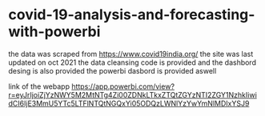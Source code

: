 # covid-19-analysis-and-forecasting-with-powerbi
the data was scraped from https://www.covid19india.org/
the site was last updated on oct 2021
the data cleansing code is provided and the dashbord desing is also provided
the powerbi dasbord is provided aswell

link of the webapp https://app.powerbi.com/view?r=eyJrIjoiZjYzNWY5M2MtNTg4Zi00ZDNkLTkxZTQtZGYzNTI2ZGY1NzhkIiwidCI6IjE3MmU5YTc5LTFlNTQtNGQxYi05ODQzLWNlYzYwYmNlMDIxYSJ9
